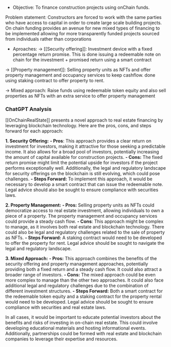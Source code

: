 - Objective: To finance construction projects using onChain funds.

Problem statement: Constructors are forced to work with the same parties who have access to capital in order to create large scale building projects. On chain funding provides an avenue for new mixed types of financing to be implemented allowing for more transparently funded projects sourced from individuals rather than corporations


- Aproaches:
-> [[Security offering]]: Investment device with a fixed percentage return promise. This is done issuing a redeemable note on chain for the investment + promised return using a smart contract

-> [[Property management]]: Selling property units as NFTs and offer property management and occupancy services to keep cashflow. done using staking contract to offer property to rent.

-> Mixed approach: Raise funds using redeemable token equity and also sell properties as NFTs with an extra service to offer property management

### ChatGPT Analysis

[[OnChainRealState]] presents a novel approach to real estate financing by leveraging blockchain technology. Here are the pros, cons, and steps forward for each approach:

**1. Security Offering:**
   **- Pros**: This approach provides a clear return on investment for investors, making it attractive for those seeking a predictable income. It also allows for a broad pool of investors, potentially increasing the amount of capital available for construction projects.
   **- Cons:** The fixed return promise might limit the potential upside for investors if the project performs exceptionally well. Additionally, the legal and regulatory landscape for security offerings on the blockchain is still evolving, which could pose challenges.
   **- Steps Forward:** To implement this approach, it would be necessary to develop a smart contract that can issue the redeemable note. Legal advice should also be sought to ensure compliance with securities laws.

**2. Property Management:**
   **- Pros:** Selling property units as NFTs could democratize access to real estate investment, allowing individuals to own a piece of a property. The property management and occupancy services could provide a steady cash flow.
   **- Cons**: This approach might be complex to manage, as it involves both real estate and blockchain technology. There could also be legal and regulatory challenges related to the sale of property as NFTs.
   **- Steps Forward:** A staking contract would need to be developed to offer the property for rent. Legal advice should be sought to navigate the legal and regulatory landscape.

**3. Mixed Approach:**
   **- Pros:** This approach combines the benefits of the security offering and property management approaches, potentially providing both a fixed return and a steady cash flow. It could also attract a broader range of investors.
   **- Cons:** The mixed approach could be even more complex to manage than the other two approaches. It could also face additional legal and regulatory challenges due to the combination of different investment structures.
   **- Steps Forward:** Both a smart contract for the redeemable token equity and a staking contract for the property rental would need to be developed. Legal advice should be sought to ensure compliance with securities and real estate laws.

In all cases, it would be important to educate potential investors about the benefits and risks of investing in on-chain real estate. This could involve developing educational materials and hosting informational events. Additionally, partnerships could be formed with real estate and blockchain companies to leverage their expertise and resources.

